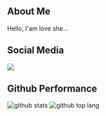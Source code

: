   ## About Me
Hello, I'am love she...
  ## Social Media
<p align="leading">
  <a href="https://www.linkedin.com/in/restu-imam-safii-6bb65424a/">
    <img src="https://img.shields.io/badge/-Linked in-black?style=for-the-badge&logo=Linkedin&logoColor=blue&labelColor=grey&color=grey">
  </a>

  ## Github Performance
![github stats](https://github-readme-stats.vercel.app/api?username=semafie&show_icons=true&theme=tokyonight)
![github top lang](https://github-readme-stats.vercel.app/api/top-langs/?username=semafie&layout=compact&theme=tokyonight&langs_count=8)
